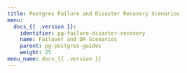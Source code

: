 ```yaml
---
title: Postgres Failure and Disaster Recovery Scenarios
menu:
  docs_{{ .version }}:
    identifier: pg-failure-disaster-recovery
    name: Failover and DR Scenarios
    parent: pg-postgres-guides
    weight: 25
menu_name: docs_{{ .version }}
---
```

